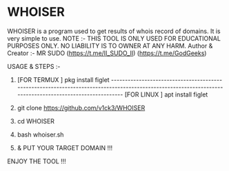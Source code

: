 # WHOISER
WHOISER is a program used to get results of whois record of domains. It is very simple to use. NOTE :- THIS TOOL IS ONLY USED FOR EDUCATIONAL PURPOSES ONLY. NO LIABILITY IS TO OWNER AT ANY HARM. Author &amp; Creator :- MR SUDO (https://t.me/II_SUDO_II) (https://t.me/GodGeeks)

USAGE & STEPS :- 

1. [FOR TERMUX ] pkg install figlet --------------------------------------------------------------------------------------------------------------------------------------------------------
[FOR LINUX ] apt install figlet


2. git clone https://github.com/v1ck3/WHOISER
3. cd WHOISER
4. bash whoiser.sh
5. & PUT YOUR TARGET DOMAIN !!!

ENJOY THE TOOL !!!
